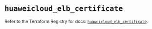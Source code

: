 # `huaweicloud_elb_certificate`

Refer to the Terraform Registry for docs: [`huaweicloud_elb_certificate`](https://registry.terraform.io/providers/huaweicloud/huaweicloud/1.71.1/docs/resources/elb_certificate).
